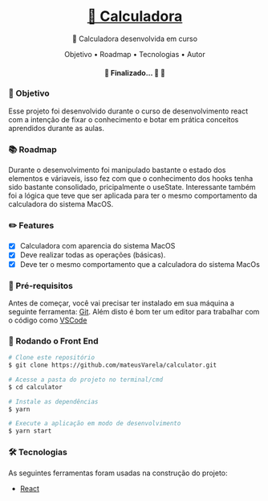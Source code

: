 <h1 align="center">
    <a href="https://pt-br.reactjs.org/">🔗 Calculadora</a>
</h1>
<p align="center">🚀 Calculadora desenvolvida em curso</p>

<p align="center">
 <span>Objetivo</span> •
 <span>Roadmap</span> • 
 <span>Tecnologias</span> •
 <span>Autor</span>
</p>

<h4 align="center"> 
	🏁  Finalizado... 🚀 🏁
</h4>

### 🎯 Objetivo

Esse projeto foi desenvolvido durante o curso de desenvolvimento react com a intenção de fixar o conhecimento e botar em prática conceitos aprendidos durante as aulas. 

### 📚 Roadmap

Durante o desenvolvimento foi manipulado bastante o estado dos elementos e váriaveis, isso fez com que o conhecimento
dos hooks tenha sido bastante consolidado, pricipalmente o useState. Interessante também foi a lógica que teve que ser aplicada para 
ter o mesmo comportamento da calculadora do sistema MacOS.

### ✏️ Features

- [x] Calculadora com aparencia do sistema MacOS
- [x] Deve realizar todas as operações (básicas).
- [x] Deve ter o mesmo comportamento que a calculadora do sistema MacOs

### 📝 Pré-requisitos

Antes de começar, você vai precisar ter instalado em sua máquina a seguinte ferramenta:
[Git](https://git-scm.com). 
Além disto é bom ter um editor para trabalhar com o código como [VSCode](https://code.visualstudio.com/)

### 🎲 Rodando o Front End

```bash
# Clone este repositório
$ git clone https://github.com/mateusVarela/calculator.git

# Acesse a pasta do projeto no terminal/cmd
$ cd calculator

# Instale as dependências
$ yarn

# Execute a aplicação em modo de desenvolvimento
$ yarn start
```
### 🛠 Tecnologias

As seguintes ferramentas foram usadas na construção do projeto:

- [React](https://pt-br.reactjs.org/)

